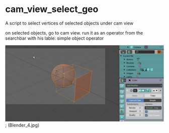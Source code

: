 # cam_view_select_geo

A script to select vertices of selected objects under cam view

on selected objects, go to cam view. 
run it as an operator from the searchbar with his lable: simple object operator   


![](Blender_2.jpg) ; (Blender_4.jpg)
